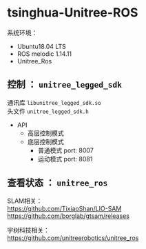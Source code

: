 # tsinghua-Unitree-ROS

系统环境： 
- Ubuntu18.04 LTS
- ROS melodic 1.14.11
- Unitree_Ros



## 控制 ： `unitree_legged_sdk`

通讯库 `libunitree_legged_sdk.so`   
头文件 `unitree_legged_sdk.h`

* API
    * 高层控制模式
    * 底层控制模式
        * 普通模式 port: 8007
        * 运动模式 port: 8081


## 查看状态 ： `unitree_ros`



SLAM相关：  
https://github.com/TixiaoShan/LIO-SAM
https://github.com/borglab/gtsam/releases

宇树科技相关：  
https://github.com/unitreerobotics/unitree_ros
